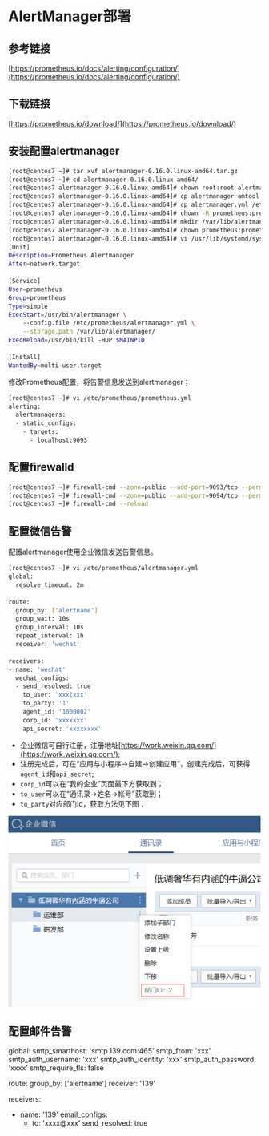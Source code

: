# AlertManager部署

## 参考链接

[https://prometheus.io/docs/alerting/configuration/](https://prometheus.io/docs/alerting/configuration/)

## 下载链接

[https://prometheus.io/download/](https://prometheus.io/download/)

## 安装配置alertmanager

```bash
[root@centos7 ~]# tar xvf alertmanager-0.16.0.linux-amd64.tar.gz
[root@centos7 ~]# cd alertmanager-0.16.0.linux-amd64/
[root@centos7 alertmanager-0.16.0.linux-amd64]# chown root:root alertmanager amtool
[root@centos7 alertmanager-0.16.0.linux-amd64]# cp alertmanager amtool /usr/bin
[root@centos7 alertmanager-0.16.0.linux-amd64]# cp alertmanager.yml /etc/prometheus/
[root@centos7 alertmanager-0.16.0.linux-amd64]# chown -R prometheus:prometheus /etc/prometheus
[root@centos7 alertmanager-0.16.0.linux-amd64]# mkdir /var/lib/alertmanager
[root@centos7 alertmanager-0.16.0.linux-amd64]# chown prometheus:prometheus /var/lib/alertmanager/
[root@centos7 alertmanager-0.16.0.linux-amd64]# vi /usr/lib/systemd/system/alertmanager.service
[Unit]
Description=Prometheus Alertmanager
After=network.target

[Service]
User=prometheus
Group=prometheus
Type=simple
ExecStart=/usr/bin/alertmanager \
    --config.file /etc/prometheus/alertmanager.yml \
    --storage.path /var/lib/alertmanager/
ExecReload=/usr/bin/kill -HUP $MAINPID

[Install]
WantedBy=multi-user.target
```

修改Prometheus配置，将告警信息发送到alertmanager；

```bash
[root@centos7 ~]# vi /etc/prometheus/prometheus.yml
alerting:
  alertmanagers:
  - static_configs:
    - targets:
      - localhost:9093
```

## 配置firewalld

```bash
[root@centos7 ~]# firewall-cmd --zone=public --add-port=9093/tcp --permanent
[root@centos7 ~]# firewall-cmd --zone=public --add-port=9094/tcp --permanent
[root@centos7 ~]# firewall-cmd --reload
```

## 配置微信告警

配置alertmanager使用企业微信发送告警信息。

```bash
[root@centos7 ~]# vi /etc/prometheus/alertmanager.yml
global:
  resolve_timeout: 2m

route:
  group_by: ['alertname']
  group_wait: 10s
  group_interval: 10s
  repeat_interval: 1h
  receiver: 'wechat'

receivers:
- name: 'wechat'
  wechat_configs:
  - send_resolved: true
    to_user: 'xxx|xxx'
    to_party: '1'
    agent_id: '1000002'
    corp_id: 'xxxxxxx'
    api_secret: 'xxxxxxxx'
```

* 企业微信可自行注册，注册地址[https://work.weixin.qq.com/](https://work.weixin.qq.com/);
* 注册完成后，可在“应用与小程序->自建->创建应用”，创建完成后，可获得`agent_id`和`api_secret`;
* `corp_id`可以在“我的企业”页面最下方获取到；
* `to_user`可以在“通讯录->姓名->帐号”获取到；
* `to_party`对应部门id，获取方法见下图：

![wechat_party_id01.png](./images/wechat_party_id01.png)

## 配置邮件告警

global:
  smtp_smarthost: 'smtp.139.com:465'
  smtp_from: 'xxx'
  smtp_auth_username: 'xxx'
  smtp_auth_identity: 'xxx'
  smtp_auth_password: 'xxxx'
  smtp_require_tls: false

route:
  group_by: ['alertname']
  receiver: '139'

receivers:
  - name: '139'
    email_configs:
      - to: 'xxxx@xxx'
        send_resolved: true